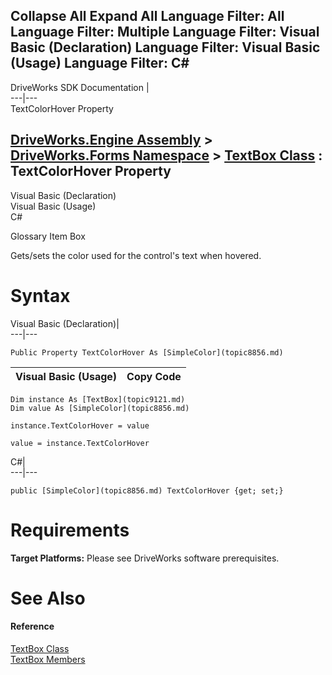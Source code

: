        

 Collapse All Expand All  Language Filter: All  Language Filter: Multiple  Language Filter: Visual Basic (Declaration) Language Filter: Visual Basic (Usage) Language Filter: C#  
---  
DriveWorks SDK Documentation  |   
---|---  
TextColorHover Property   
  
[DriveWorks.Engine Assembly](topic2156.md) > [DriveWorks.Forms Namespace](topic7266.md) > [TextBox Class](topic9121.md) : TextColorHover Property  
---  
  
Visual Basic (Declaration)    
Visual Basic (Usage)    
C# 

Glossary Item Box

Gets/sets the color used for the control's text when hovered. 

# Syntax

Visual Basic (Declaration)|   
---|---  
      
    
    Public Property TextColorHover As [SimpleColor](topic8856.md)  
  
Visual Basic (Usage)| Copy Code  
---|---  
      
    
    Dim instance As [TextBox](topic9121.md)
    Dim value As [SimpleColor](topic8856.md)
     
    instance.TextColorHover = value
     
    value = instance.TextColorHover  
  
C#|   
---|---  
      
    
    public [SimpleColor](topic8856.md) TextColorHover {get; set;}  
  
# Requirements

**Target Platforms:** Please see DriveWorks software prerequisites.

# See Also

#### Reference

[TextBox Class](topic9121.md)   
[TextBox Members](topic9122.md)


